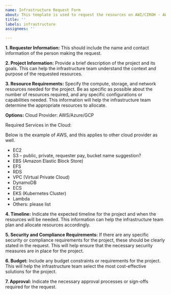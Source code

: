 ```yaml
---
name: Infrastructure Request Form
about: This template is used to request the resources on AWI/CIROH - AWS Infrastructure.
title: ''
labels: infrastructure
assignees: ''

---
```



**1.	Requester Information:**
This should include the name and contact information of the person making the request.



**2.	Project Information:** 
Provide a brief description of the project and its goals. This can help the infrastructure team understand the context and purpose of the requested resources.



**3.	Resource Requirements:** 
Specify the compute, storage, and network resources needed for the project. Be as specific as possible about the number of resources required, and any specific configurations or capabilities needed. This information will help the infrastructure team determine the appropriate resources to allocate.

**Options:**
Cloud Provider: AWS/Azure/GCP

Required Services in the Cloud:

Below is the example of AWS, and this applies to other cloud provider as well.
- EC2
- S3 – public, private, requester pay, bucket name suggestion?
- EBS (Amazon Elastic Block Store)
- EFS
- RDS
- VPC (Virtual Private Cloud)
- DynamoDB
- ECS
- EKS (Kubernetes Cluster)
- Lambda
- Others: please list
 


**4.	Timeline:** 
Indicate the expected timeline for the project and when the resources will be needed. This information can help the infrastructure team plan and allocate resources accordingly.
 


**5.	Security and Compliance Requirements:** 
If there are any specific security or compliance requirements for the project, these should be clearly stated in the request. This will help ensure that the necessary security measures are in place for the project.
 


**6.	Budget:** 
Include any budget constraints or requirements for the project. This will help the infrastructure team select the most cost-effective solutions for the project.
 

 
**7.	Approval:** 
Indicate the necessary approval processes or sign-offs required for the request.

